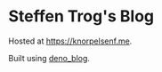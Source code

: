 # Steffen Trog's Blog

Hosted at <https://knorpelsenf.me>.

Built using [deno_blog](https://github.com/denoland/deno_blog).